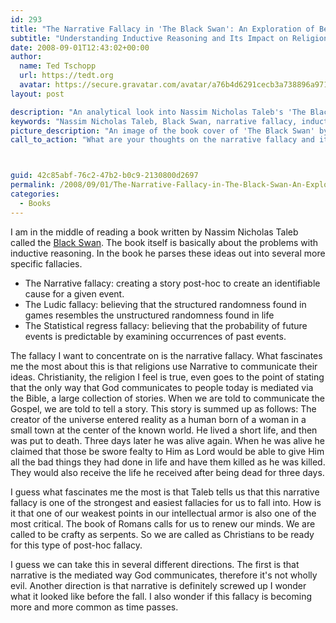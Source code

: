 ```yaml
---
id: 293
title: "The Narrative Fallacy in 'The Black Swan': An Exploration of Belief and Reasoning"
subtitle: "Understanding Inductive Reasoning and Its Impact on Religion"
date: 2008-09-01T12:43:02+00:00
author:
  name: Ted Tschopp
  url: https://tedt.org
  avatar: https://secure.gravatar.com/avatar/a76b4d6291cecb3a738896a971bfb903?s=512&d=mp&r=g
layout: post

description: "An analytical look into Nassim Nicholas Taleb's 'The Black Swan,' focusing on the narrative fallacy and how it is intrinsically linked to the way religions, including Christianity, communicate their ideas. The article explores the implications of accepting narratives and questions the balance between intellectual weakness and spiritual significance."
keywords: "Nassim Nicholas Taleb, Black Swan, narrative fallacy, inductive reasoning, religion, Christianity, Ludic fallacy, Statistical regress fallacy, philosophy, intellect, belief"
picture_description: "An image of the book cover of 'The Black Swan' by Nassim Nicholas Taleb, juxtaposed with symbols representing various fallacies and religious icons like the cross. The composition captures the essence of the book's examination of reasoning, unpredictability, and religious narrative."
call_to_action: "What are your thoughts on the narrative fallacy and its connection to religious communication? Do you see it as a weakness or a profound tool? Share your reflections and insights in the comments below. Engage with others in this intellectual exploration of belief, reasoning, and the human condition."



guid: 42c85abf-76c2-47b2-b0c9-2130800d2697
permalink: /2008/09/01/The-Narrative-Fallacy-in-The-Black-Swan-An-Exploration-of-Belief-and-Reasoning/
categories:
  - Books
---
```

I am in the middle of reading a book written by Nassim Nicholas Taleb called the [Black Swan](http://www.amazon.com/Black-Swan-Impact-Highly-Improbable/dp/1400063515%3FSubscriptionId%3D0PZ7TM66EXQCXFVTMTR2%26tag%3Dadriaantijsse-20%26linkCode%3Dxm2%26camp%3D2025%26creative%3D165953%26creativeASIN%3D1400063515). The book itself is basically about the problems with inductive reasoning. In the book he parses these ideas out into several more specific fallacies.

  * The Narrative fallacy: creating a story post-hoc to create an identifiable cause for a given event.
  * The Ludic fallacy: believing that the structured randomness found in games resembles the unstructured randomness found in life
  * The Statistical regress fallacy: believing that the probability of future events is predictable by examining occurrences of past events.

The fallacy I want to concentrate on is the narrative fallacy. What fascinates me the most about this is that religions use Narrative to communicate their ideas. Christianity, the religion I feel is true, even goes to the point of stating that the only way that God communicates to people today is mediated via the Bible, a large collection of stories. When we are told to communicate the Gospel, we are told to tell a story. This story is summed up as follows: The creator of the universe entered reality as a human born of a woman in a small town at the center of the known world. He lived a short life, and then was put to death. Three days later he was alive again. When he was alive he claimed that those be swore fealty to Him as Lord would be able to give Him all the bad things they had done in life and have them killed as he was killed. They would also receive the life he received after being dead for three days.

I guess what fascinates me the most is that Taleb tells us that this narrative fallacy is one of the strongest and easiest fallacies for us to fall into. How is it that one of our weakest points in our intellectual armor is also one of the most critical. The book of Romans calls for us to renew our minds. We are called to be crafty as serpents. So we are called as Christians to be ready for this type of post-hoc fallacy.

I guess we can take this in several different directions. The first is that narrative is the mediated way God communicates, therefore it's not wholly evil. Another direction is that narrative is definitely screwed up I wonder what it looked like before the fall. I also wonder if this fallacy is becoming more and more common as time passes.